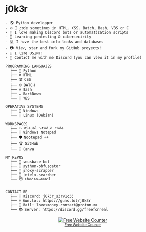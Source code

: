 # j0k3r

```
- 🌎 Python developper
- 🔥 I code sometimes in HTML. CSS. Batch, Bash, VBS or C
- 🤖 I love making Discord bots or automatization scripts
- 💎 Learning pentesting & cibersecirity
- 💻 I have the best info leaks and databases
- 📷 View, star and fork my GitHub proyects!
- 👀 I like OSINT!
- 🥰 Contact me with me Discord (you can view it in my profile)
```

```
PROGRAMMING LANGUAJES
  ├── 🐍 Python
  ├── ⚙️ HTML
  ├── 🛠️ CSS
  ├── 🌐 BATCH
  ├── ☘️ Bash
  ├── ✏️ MarkDown
  └── 📌 VBS

OPERATIVE SYSTEMS
  ├── 📂 Windows
  └── 🐧 Linux (Debian)

WORKSPACES
  ├── ✨ Visual Studio Code
  ├── 📝 Windows Notepad
  ├── 🛡️ Nootepad ++
  ├── 🏆 GitHub
  └── 💼 Canva

MY REPOS
  ├── 🤖 snusbase-bot
  ├── 🔔 python-obfuscator
  ├── 🎀 proxy-scrapper
  ├── 👀 intelx-searcher
  └── 😈 shodan-email


CONTACT ME
  ├── 💎 Discord: j0k3r_s3rv1c35
  ├── 💀 Gun.lol: https://guns.lol/j0k3r
  ├── 🔔 Mail: lovesmoney.contact@proton.me
  └── 📚 Server: https://discord.gg/freeforreal
```

<div align='center'><a href='https://www.websitecounterfree.com'><img src='https://www.websitecounterfree.com/c.php?d=9&id=61714&s=1' border='0' alt='Free Website Counter'></a><br / ><small><a href='https://www.websitecounterfree.com' title="Free Website Counter">Free Website Counter</a></small></div>
